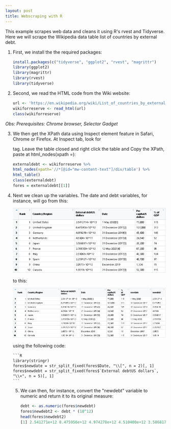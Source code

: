 ```yaml
---
layout: post
title: Webscraping with R
---
```


This example scrapes web data and cleans it using R's rvest and Tidyverse.
Here we will scrape the Wikipedia data table list of countries by external debt.

1. First, we install the the required packages:

    ```R
    install.packages(c("tidyverse", "ggplot2", "rvest", "magrittr")
    library(ggplot2)
    library(magrittr)
    library(rvest)
    library(tidyverse)

    ```

2. Second, we read  the HTML code from the Wiki website:

     ```R
    url <- 'https://en.wikipedia.org/wiki/List_of_countries_by_external_debt'
    wikiforreserve <- read_html(url)
    class(wikiforreserve)
     ```
*Obs: Prerequisites: Chrome browser, Selector Gadget*

3. We then get the XPath data using Inspect element feature in Safari, Chrome or Firefox. 
At Inspect tab, look for <table class=....> tag. Leave the table closed and 
right click the table and Copy the XPath, paste at html_nodes(xpath =):

    ```R
    externaldebt <- wikiforreserve %>%
    html_nodes(xpath='//*[@id="mw-content-text"]/div/table') %>%
    html_table()
    class(externaldebt)
    fores = externaldebt[[1]]
    ```

4. Next we clean up the variables. The date and debt variables, for instance, will go from this:

![Old Variable](https://github.com/pmcavallo/pmcavallo.github.io/blob/master/images/debt1.PNG?raw=true)

   to this:

![New Variable](https://github.com/pmcavallo/pmcavallo.github.io/blob/master/images/debt3.PNG?raw=true)

   using the following code:

    ```R
    library(stringr)
    fores$newdate = str_split_fixed(fores$Date, "\\[", n = 2)[, 1]
    fores$newdebt = str_split_fixed(fores$`External debtUS dollars`, "\\×", n = 5)[, 1]
    ```
    
    
5. We can then, for instance, convert the "newdebt" variable to numeric and return it to its original measure:

    ```R
    debt <- as.numeric(fores$newdebt)
    fores$newdebt2 <- debt * (10^12)
    head(fores$newdebt2)
    [1] 2.541271e+12 8.475956e+12 4.974278e+12 4.510400e+12 3.586817e+12 2.785709e+12
    ```
